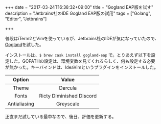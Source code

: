 +++
date = "2017-03-24T16:38:32+09:00"
title = "Gogland EAP版を試す"
description = "Jetbrains社のIDE Gogland EAP版の試用"
tags = ["Golang", "Editor", "Jetbrains"]

+++

普段はiTerm2とVimを使っているが、Jetbrains社のIDEが気になっていたので、[Gogland](https://www.jetbrains.com/go/)を試した。

インストールは、`$ brew cask install gogland-eap` で。とりあえず以下を設定した。GOPATHの設定は、環境変数を見てくれるらしく、何も設定する必要が無かった。キーバインドは、IdeaVimというプラグインをインストールした。

| Option | Value |
|:------:|:-----:|
| Theme | Darcula |
| Fonts | Ricty Diminished Discord |
| Antialiasing | Greyscale |

正直まだ試している最中なので、後日、評価を更新する。
